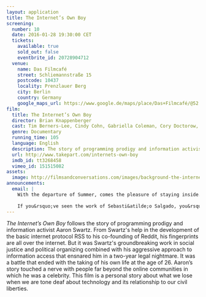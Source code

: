 ```yaml
---
layout: application
title: The Internet’s Own Boy
screening:
  number: 10
  date: 2016-01-28 19:30:00 CET
  tickets:
    available: true
    sold_out: false
    eventbrite_id: 20728904712
  venue:
    name: Das Filmcafé
    street: Schliemannstraße 15
    postcode: 10437
    locality: Prenzlauer Berg
    city: Berlin
    country: Germany
    google_maps_url: https://www.google.de/maps/place/Das+Filmcafé/@52.543592,13.41985,17z/data=!4m6!1m3!3m2!1s0x47a84dff985f5863:0x6730066f8aa942d6!2sDas+Filmcafé!3m1!1s0x47a84dff985f5863:0x6730066f8aa942d6
film:
  title: The Internet’s Own Boy
  director: Brian Knappenberger
  cast: Tim Berners-Lee, Cindy Cohn, Gabriella Coleman, Cory Doctorow, Peter Eckersley, Brewster Kahle, Lawrence Lessig, Carl Malamud, Quinn Norton, Tim O'Reilly
  genre: Documentary
  running_time: 105
  language: English
  description: The story of programming prodigy and information activist Aaron Swartz, who took his own life at the age of 26.
  url: http://www.takepart.com/internets-own-boy
  imdb_id: tt3268458
  vimeo_id: 151515082
assets:
  image: http://filmsandconversations.com/images/background-the-internets-own-boy.jpg
announcements:
  email: |
    With the departure of Summer, comes the pleasure of staying inside.  And what better way to enjoy the great indoors than within the confines of Das Filmcaf&eacute;&rsquo;s delightfully cosy cinema in the company of friends?
    
    If you&rsquo;ve seen the work of Sebasti&atilde;o Salgado, you&rsquo;ll understand the indescribable emotions his images are able te evoke.  For this reason, I’ve long awaited the opportunity to screen Wim Wender&rsquo;s deeply considered portrait of this visionary photographer.
---
```

*The Internet’s Own Boy* follows the story of programming prodigy and information activist Aaron Swartz.  From Swartz's help in the development of the basic internet protocol RSS to his co-founding of Reddit, his fingerprints are all over the internet.  But it was Swartz's groundbreaking work in social justice and political organizing combined with his aggressive approach to information access that ensnared him in a two-year legal nightmare.  It was a battle that ended with the taking of his own life at the age of 26.  Aaron’s story touched a nerve with people far beyond the online communities in which he was a celebrity.  This film is a personal story about what we lose when we are tone deaf about technology and its relationship to our civil liberties.
